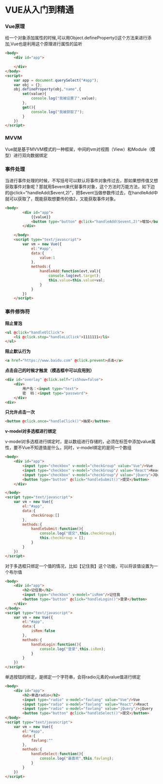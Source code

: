 # VUE从入门到精通

### Vue原理

给一个对象添加属性的时候,可以用Object.defineProperty()这个方法来进行添加,Vue也是利用这个原理进行属性的监听

```html
<body>
    <div id="app">
    	
    </div>
</body>
<script>
	var app = document.querySelect("#app");
    var obj = {};
    obj.defineProperty(obj,"name",{
        set(value){
            console.log("我被设置了",value);
        },
        get(){
            console.log("我被获取了");
        }
    })
</script>
```

### MVVM

Vue就是基于MVVM模式的一种框架，中间的vm对视图（View）和Module（模型）进行双向数据绑定

### 事件处理

当进行事件处理的时候，不写括号可以默认将事件对象传过去，那如果想传值又想获取事件对象呢？那就用$event来代替事件对象，这个方法时万能方法，如下边的@click="handleAdd($event,2)"，把$event当做参数传过去，在handleAdd中就可以获取了，既能获取想要传的值2，又能获取事件对象。

```html
<body>
		<div id="app">
			{{value}}
			<button type="button" @click="handleAdd($event,2)">增加</button>
		</div>
		
	</body>
	<script type="text/javascript">
		var vm = new Vue({
			el:"#app",
			data:{
				value:1
			},
			methods:{
				handleAdd:function(evt,val){
					console.log(evt.target);
					this.value=this.value+val;
				}
			}
		})
	</script>
```

### 事件修饰符

**阻止冒泡** 

```html
<ul @click="handleUlClick">
    <li @click.stop="handleLiClick">1111111</li>
</ul>
```

**阻止默认行为**

```html
<a href="https://www.baidu.com" @click.prevent>点击</a>
```

**点击自己的时候才触发（模态框中可以应用到）**

```html
<div id="overlay" @click.self="isShow=false">
    <div>
    	用户名：<input type="text">
        密  码：<input type="password">
    </div>
<div>
```

**只允许点击一次**

```html
<button @click.once="handleClick()">抽奖</button>
```

**v-model对多选框进行绑定**

v-model对多选框进行绑定时，是以数组进行存储的，必须在标签中添加value属性，要不Vue不知道值是什么，同时，v-model绑定的是同一个数组

```html
<body>
    <div id="app">
        <input type="checkbox" v-model="checkGroup" value="Vue"/>Vue
        <input type="checkbox" v-model="checkGroup"/ value="React">React
        <input type="checkbox" v-model="checkGroup"/ value="jQuery">JQuery
        <button type="button" @click="handleSubmit()">提交</button>
    </div>

</body>
<script type="text/javascript">
    var vm = new Vue({
        el:"#app",
        data:{
            checkGroup:[]
        },
        methods:{
            handleSubmit:function(){
                console.log("提交",this.checkGroup);
                this.checkGroup = [];
            }
        }
    })
</script>
```

对于多选框只绑定一个值的情况，比如【记住我】这个功能，可以将该值设置为一个布尔值

```html
<body>
    <div id="app">
        <h2>记住我</h2>
        <input type="checkbox" v-model="isRem"/>记住我
        <button type="button" @click="handleLogin()">登录</button>
    </div>
</body>
<script type="text/javascript">
    var vm = new Vue({
        el:"#app",
        data:{
            isRem:false
        },
        methods:{
            handleLogin:function(){
                console.log("登录",this.isRem);
            }
        }
    })
</script>
```

单选按钮的绑定，是绑定一个字符串，会将radio元素的value值进行绑定

```html
<body>
    <div id="app">
        <h2>单选radio</h2>
        <input type="radio" v-model="favlang" value="Vue"/>Vue
        <input type="radio" v-model="favlang" value="React"/>React
        <input type="radio" v-model="favlang" value="jQuery"/>jQuery
        <button type="button" @click="handleSelect()">提交</button>
</body>
<script type="text/javascript">
    var vm = new Vue({
        el:"#app",
        data:{
            favlang:""
        },
        methods:{
            handleSelect:function(){
                console.log("最喜欢",this.favlang);
            }
        }
    })
</script>
```

